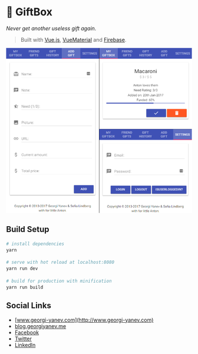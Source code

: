 # :gift: GiftBox

*Never get another useless gift again.*

> Built with [Vue.js](https://vuejs.org/), [VueMaterial](http://vuematerial.io/#/) and [Firebase](https://firebase.google.com/).

![Giftbox](giftbox-views.png)

## Build Setup

``` bash
# install dependencies
yarn

# serve with hot reload at localhost:8080
yarn run dev

# build for production with minification
yarn run build
```

## Social Links

- [www.georgi-yanev.com](http://www.georgi-yanev.com)
- [blog.georgiyanev.me](http://blog.georgiyanev.me)
- [Facebook](https://www.facebook.com/jumpalottahigh/)
- [Twitter](https://www.twitter.com/jumpalottahigh/)
- [LinkedIn](https://www.linkedin.com/in/yanevgeorgi/)
